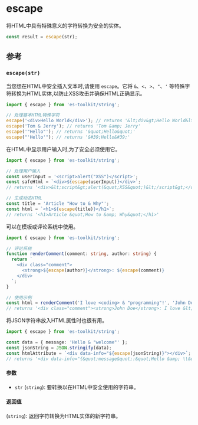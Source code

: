 # escape

将HTML中具有特殊意义的字符转换为安全的实体。

```typescript
const result = escape(str);
```

## 参考

### `escape(str)`

当您想在HTML中安全插入文本时,请使用 `escape`。它将 `&`、`<`、`>`、`"`、`'` 等特殊字符转换为HTML实体,以防止XSS攻击并确保HTML正确显示。

```typescript
import { escape } from 'es-toolkit/string';

// 处理基本HTML特殊字符
escape('<div>Hello World</div>'); // returns '&lt;div&gt;Hello World&lt;/div&gt;'
escape('Tom & Jerry'); // returns 'Tom &amp; Jerry'
escape('"Hello"'); // returns '&quot;Hello&quot;'
escape("'Hello'"); // returns '&#39;Hello&#39;'
```

在HTML中显示用户输入时,为了安全必须使用它。

```typescript
import { escape } from 'es-toolkit/string';

// 处理用户输入
const userInput = '<script>alert("XSS")</script>';
const safeHtml = `<div>${escape(userInput)}</div>`;
// returns '<div>&lt;script&gt;alert(&quot;XSS&quot;)&lt;/script&gt;</div>'

// 生成动态HTML
const title = 'Article "How to & Why"';
const html = `<h1>${escape(title)}</h1>`;
// returns '<h1>Article &quot;How to &amp; Why&quot;</h1>'
```

可以在模板或评论系统中使用。

```typescript
import { escape } from 'es-toolkit/string';

// 评论系统
function renderComment(comment: string, author: string) {
  return `
    <div class="comment">
      <strong>${escape(author)}</strong>: ${escape(comment)}
    </div>
  `;
}

// 使用示例
const html = renderComment('I love <coding> & "programming"!', 'John Doe');
// returns '<div class="comment"><strong>John Doe</strong>: I love &lt;coding&gt; &amp; &quot;programming&quot;!</div>'
```

将JSON字符串放入HTML属性时也很有用。

```typescript
import { escape } from 'es-toolkit/string';

const data = { message: 'Hello & "welcome"' };
const jsonString = JSON.stringify(data);
const htmlAttribute = `<div data-info="${escape(jsonString)}"></div>`;
// returns '<div data-info="{&quot;message&quot;:&quot;Hello &amp; \\&quot;welcome\\&quot;&quot;}"></div>'
```

#### 参数

- `str` (`string`): 要转换以在HTML中安全使用的字符串。

#### 返回值

(`string`): 返回字符转换为HTML实体的新字符串。
